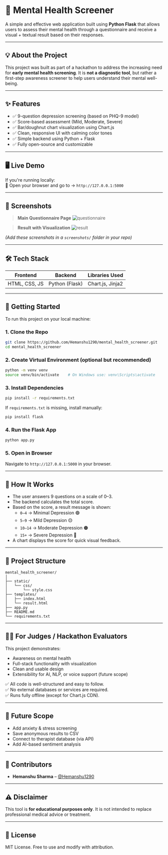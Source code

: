 # 🧠 Mental Health Screener

A simple and effective web application built using **Python Flask** that allows users to assess their mental health through a questionnaire and receive a visual + textual result based on their responses.

---

## 💡 About the Project

This project was built as part of a hackathon to address the increasing need for **early mental health screening**. It is **not a diagnostic tool**, but rather a first-step awareness screener to help users understand their mental well-being.

---

## ✨ Features

- ✅ 9-question depression screening (based on PHQ-9 model)
- ✅ Score-based assessment (Mild, Moderate, Severe)
- ✅ Bar/doughnut chart visualization using Chart.js
- ✅ Clean, responsive UI with calming color tones
- ✅ Simple backend using Python + Flask
- ✅ Fully open-source and customizable

---

## 🖥️ Live Demo

If you're running locally:  
🔗 Open your browser and go to → `http://127.0.0.1:5000`

---

## 📸 Screenshots

> **Main Questionnaire Page**
![questionnaire](screenshots/questionnaire.png)

> **Result with Visualization**
![result](screenshots/result_chart.png)

*(Add these screenshots in a `screenshots/` folder in your repo)*

---

## 🛠️ Tech Stack

| Frontend       | Backend       | Libraries Used    |
|----------------|----------------|--------------------|
| HTML, CSS, JS  | Python (Flask) | Chart.js, Jinja2   |

---

## 🚀 Getting Started

To run this project on your local machine:

### 1. Clone the Repo

```bash
git clone https://github.com/Hemanshu1290/mental_health_screener.git
cd mental_health_screener
```

### 2. Create Virtual Environment (optional but recommended)

```bash
python -m venv venv
source venv/bin/activate    # On Windows use: venv\Scripts\activate
```

### 3. Install Dependencies

```bash
pip install -r requirements.txt
```

If `requirements.txt` is missing, install manually:
```bash
pip install flask
```

### 4. Run the Flask App

```bash
python app.py
```

### 5. Open in Browser

Navigate to `http://127.0.0.1:5000` in your browser.

---

## 🧪 How It Works

- The user answers 9 questions on a scale of 0–3.
- The backend calculates the total score.
- Based on the score, a result message is shown:
  - `0–4` → Minimal Depression 🟢
  - `5–9` → Mild Depression 🟡
  - `10–14` → Moderate Depression 🟠
  - `15+` → Severe Depression 🔴
- A chart displays the score for quick visual feedback.

---

## 📂 Project Structure

```
mental_health_screener/
│
├── static/
│   └── css/
│       └── style.css
├── templates/
│   ├── index.html
│   └── result.html
├── app.py
├── README.md
└── requirements.txt
```

---

## 👨‍⚖️ For Judges / Hackathon Evaluators

This project demonstrates:
- Awareness on mental health
- Full-stack functionality with visualization
- Clean and usable design
- Extensibility for AI, NLP, or voice support (future scope)

✅ All code is well-structured and easy to follow.  
✅ No external databases or services are required.  
✅ Runs fully offline (except for Chart.js CDN).

---

## 🧠 Future Scope

- Add anxiety & stress screening
- Save anonymous results to CSV
- Connect to therapist database (via API)
- Add AI-based sentiment analysis

---

## 🤝 Contributors

- **Hemanshu Sharma** – [@Hemanshu1290](https://github.com/Hemanshu1290)

---

## ⚠️ Disclaimer

This tool is **for educational purposes only**. It is not intended to replace professional medical advice or treatment.

---

## 📃 License

MIT License. Free to use and modify with attribution.
